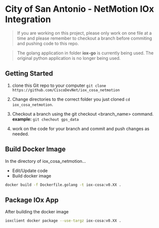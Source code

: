 # City of San Antonio - NetMotion IOx Integration

> If you are working on this project, please only work on one file at a time and please remember to checkout a branch before commiting and pushing code to this repo.

> The golang application in folder **iox-go** is currently being used.  The original python application is no longer being used.

## Getting Started

1. clone this Git repo to your computer `git clone https://github.com/CiscoDevNet/iox_cosa_netmotion`

2. Change directories to the correct folder you just cloned `cd iox_cosa_netmotion`.

3. Checkout a branch using the git checkout <branch_name> command. **example:** `git chechout gps_data`

4. work on the code for your branch and commit and push changes as needed.

## Build Docker Image

In the directory of iox_cosa_netmotion...

* Edit/Update code
* Build docker image
```bash
docker build -f Dockerfile.golang -t iox-cosa:v0.XX .
```


## Package IOx App

After building the docker image

```bash
ioxclient docker package --use-targz iox-cosa:v0.XX .
```

